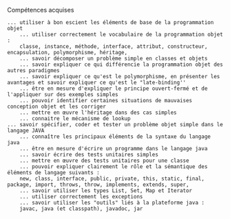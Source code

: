 Compétences acquises

    ... utiliser à bon escient les éléments de base de la programmation objet
        ... utiliser correctement le vocabulaire de la programmation objet :
        classe, instance, méthode, interface, attribut, constructeur, encapsulation, polymorphisme, héritage,
        ... savoir décomposer un problème simple en classes et objets
        ... savoir expliquer ce qui différencie la programmation objet des autres paradigmes
        ... savoir expliquer ce qu'est le polymorphisme, en présenter les avantages et savoir expliquer ce qu'est le "late-binding''
        ... être en mesure d'expliquer le principe ouvert-fermé et de l'appliquer sur des exemples simples
        ... pouvoir identifier certaines situations de mauvaises conception objet et les corriger
        ... mettre en œuvre l'héritage dans des cas simples
        ... connaitre le mécanisme de lookup
    ... savoir spécifier, coder et tester un problème objet simple dans le langage JAVA
        ... connaître les principaux éléments de la syntaxe du langage java
        ... être en mesure d'écrire un programme dans le langage java
        ... savoir écrire des tests unitaires simples
        ... mettre en œuvre des tests unitaires pour une classe
        ... pouvoir expliquer clairement le rôle et la sémantique des éléments de langage suivants :
        new, class, interface, public, private, this, static, final, package, import, throws, throw, implements, extends, super,
        ... savoir utiliser les types List, Set, Map et Iterator
        ... utiliser correctement les exceptions
        ... savoir utiliser les "outils" liés à la plateforme java :
        javac, java (et classpath), javadoc, jar
